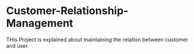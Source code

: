 # Customer-Relationship-Management
THis Project is explained about maintaining the relation between customer and user.
